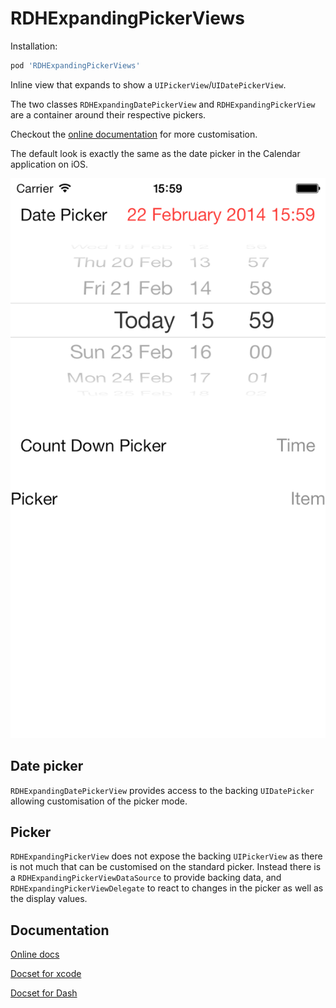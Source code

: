 RDHExpandingPickerViews
=======================

Installation:
``` ruby 
pod 'RDHExpandingPickerViews'
```

Inline view that expands to show a `UIPickerView`/`UIDatePickerView`.

The two classes `RDHExpandingDatePickerView` and `RDHExpandingPickerView` are a container around their respective pickers.

Checkout the [online documentation](#documentation) for more customisation. 

The default look is exactly the same as the date picker in the Calendar application on iOS.

![Date image](Images/date.png)

Date picker
-----------

`RDHExpandingDatePickerView` provides access to the backing `UIDatePicker` allowing customisation of the picker mode.

Picker
------

`RDHExpandingPickerView` does not expose the backing `UIPickerView` as there is not much that can be customised on the standard picker. Instead there is a `RDHExpandingPickerViewDataSource` to provide backing data, and `RDHExpandingPickerViewDelegate` to react to changes in the picker as well as the display values.

Documentation
-------------
[Online docs](http://cocoadocs.org/docsets/RDHExpandingPickerViews)

[Docset for xcode](http://cocoadocs.org/docsets/RDHExpandingPickerViews/xcode-docset.atom)

[Docset for Dash](dash-feed://http%3A%2F%2Fcocoadocs.org%2Fdocsets%2FRDHExpandingPickerViews%2FRDHExpandingPickerViews.xml)
